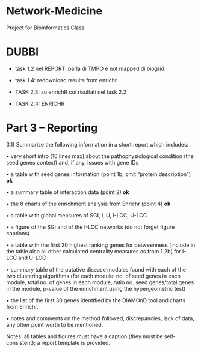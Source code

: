 # Network-Medicine
Project for Bioinformatics Class


# DUBBI


* task 1.2 nel REPORT: parla di TMPO e not mapped di biogrid.

* task 1.4: redownload results from enrichr

* TASK 2.3: su enrichR coi risultati del task 2.2

* TASK 2.4: ENRICHR


# Part 3 – Reporting

3.1) Summarize the following information in a short report which includes:

• very short intro (10 lines max) about the pathophysiological condition (the seed genes context) and, if any, issues with gene IDs 

• a table with seed genes information (point 1b; omit “protein description”) <b>ok</b> 

• a summary table of interaction data (point 2) <b>ok</b> 
 
• the 8 charts of the enrichment analysis from Enrichr (point 4) <b>ok</b> 

• a table with global measures of SGI, I, U, I-LCC, U-LCC

• a figure of the SGI and of the I-LCC networks (do not forget figure captions)

• a table with the first 20 highest ranking genes for betweenness (include in the table
also all other calculated centrality measures as from 1.2b) for I-LCC and U-LCC

• summary table of the putative disease modules found with each of the two clustering algorithms (for each module: no. of seed genes in each module, total no. of genes in each module, ratio no. seed genes/total genes in the module, p-value of the
enrichment using the hypergeometric test)

• the list of the first 30 genes identified by the DIAMOnD tool and charts from Enrichr.

• notes and comments on the method followed, discrepancies, lack of data, any other
point worth to be mentioned.

Notes: all tables and figures must have a caption (they must be self-consistent); a report template is provided.
